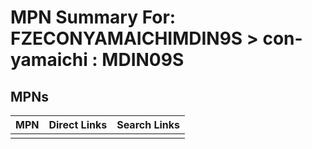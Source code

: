 



# MPN Summary For: FZECONYAMAICHIMDIN9S > con-yamaichi : MDIN09S

## MPNs
  

|MPN|Direct Links|Search Links|
| :--- | :--- | :--- |
||||

